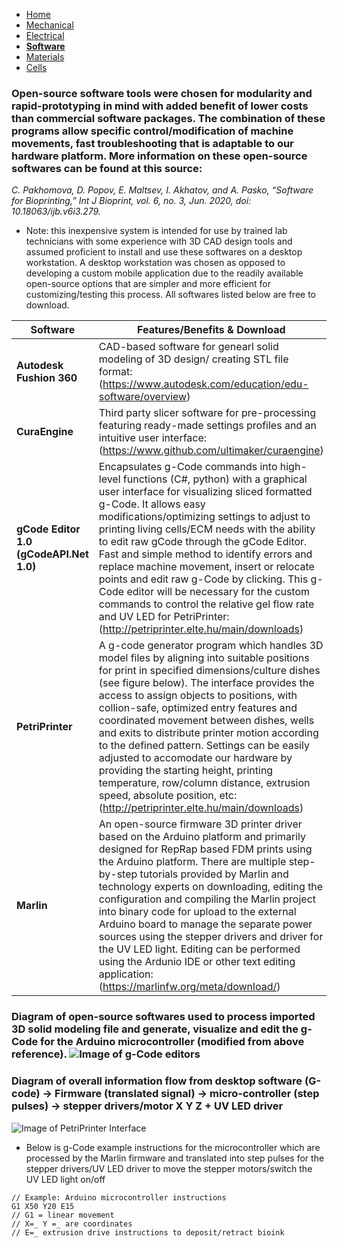 - [Home](/3-DPrintingCornealOrganoids/index)
- [Mechanical](/3-DPrintingCornealOrganoids/mechanical)
- [Electrical](/3-DPrintingCornealOrganoids/electrical)
- **[Software](/3-DPrintingCornealOrganoids/software)**
- [Materials](/3-DPrintingCornealOrganoids/materials)
- [Cells](/3-DPrintingCornealOrganoids/cells)

### Open-source software tools were chosen for modularity and rapid-prototyping in mind with added benefit of lower costs than commercial software packages. The combination of these programs allow specific control/modification of machine movements, fast troubleshooting that is adaptable to our hardware platform. More information on these open-source softwares can be found at this source: 
_C. Pakhomova, D. Popov, E. Maltsev, I. Akhatov, and A. Pasko, “Software for Bioprinting,” Int J Bioprint, vol. 6, no. 3, Jun. 2020, doi: 10.18063/ijb.v6i3.279._

* Note: this inexpensive system is intended for use by trained lab technicians with some experience with 3D CAD design tools and assumed proficient to install and use these softwares on a desktop workstation. A desktop workstation was chosen as opposed to developing a custom mobile application due to the readily available open-source options that are simpler and more efficient for customizing/testing this process. All softwares listed below are free to download. 

Software| Features/Benefits & Download
------------ | -------------
**Autodesk Fushion 360** | CAD-based software for genearl solid modeling of 3D design/ creating STL file format: (https://www.autodesk.com/education/edu-software/overview)
**CuraEngine** | Third party slicer software for pre-processing featuring ready-made settings profiles and an intuitive user interface:  (https://www.github.com/ultimaker/curaengine)
**gCode Editor 1.0 (gCodeAPI.Net 1.0)** | Encapsulates g-Code commands into high-level functions (C#, python) with a graphical user interface for visualizing sliced formatted g-Code. It allows easy modifications/optimizing settings to adjust to printing living cells/ECM needs with the ability to edit raw gCode through the gCode Editor. Fast and simple method to identify errors and replace machine movement, insert or relocate points and edit raw g-Code by clicking. This g-Code editor will be necessary for the custom commands to control the relative gel flow rate and UV LED for PetriPrinter: (http://petriprinter.elte.hu/main/downloads) 
**PetriPrinter** | A g-code generator program which handles 3D model files by aligning into suitable positions for print in specified dimensions/culture dishes (see figure below). The interface provides the access to assign objects to positions, with collion-safe, optimized entry features and coordinated movement between dishes, wells and exits to distribute printer motion according to the defined pattern. Settings can be easily adjusted to accomodate our hardware by providing the starting height, printing temperature, row/column distance, extrusion speed, absolute position, etc: (http://petriprinter.elte.hu/main/downloads)
**Marlin** | An open-source firmware 3D printer driver based on the Arduino platform and primarily designed for RepRap based FDM prints using the Arduino platform. There are multiple step-by-step tutorials provided by Marlin and technology experts on downloading, editing the configuration and compiling the Marlin project into binary code for upload to the external Arduino board to manage the separate power sources using the stepper drivers and driver for the UV LED light. Editing can be performed using the Ardunio IDE or other text editing application: (https://marlinfw.org/meta/download/)

### Diagram of open-source softwares used to process imported 3D solid modeling file and generate, visualize and edit the g-Code for the Arduino microcontroller (modified from above reference). ![Image of g-Code editors](/3-DPrintingCornealOrganoids/SoftwareImages/gCodeAPI.png)

### Diagram of overall information flow from desktop software (G-code) -> Firmware (translated signal) -> micro-controller (step pulses) -> stepper drivers/motor X Y Z + UV LED driver
![Image of PetriPrinter Interface](/3-DPrintingCornealOrganoids/SoftwareImages/PetriPrinter.png)
 
* Below is g-Code example instructions for the microcontroller which are processed by the Marlin firmware and translated into step pulses for the stepper drivers/UV LED driver to move the stepper motors/switch the UV LED light on/off
```
// Example: Arduino microcontroller instructions
G1 X50 Y20 E15 
// G1 = linear movement
// X=_ Y =_ are coordinates
// E=_ extrusion drive instructions to deposit/retract bioink
```
